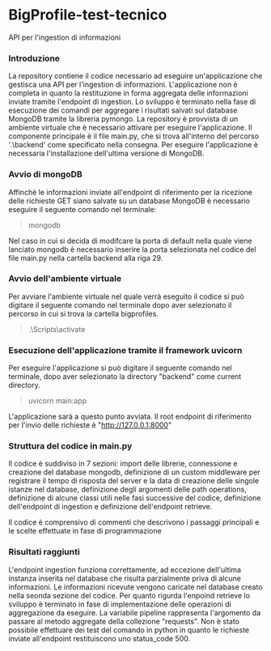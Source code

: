 # BigProfile-test-tecnico
API per l'ingestion di informazioni

### Introduzione
La repository contiene il codice necessario ad eseguire un'applicazione che gestisca una API
per l'ingestion di informazioni.
L'applicazione non è completa in quanto la restituzione in forma aggregata delle informazioni
inviate tramite l'endpoint di ingestion. Lo sviluppo è terminato nella fase di esecuzione dei 
comandi per aggregare i risultati salvati sul database MongoDB tramite la libreria pymongo.
La repository è provvista di un ambiente virtuale che è necessario attivare per eseguire l'applicazione.
Il componente principale è il file main.py, che si trova all'interno del percorso '.\backend' come
specificato nella consegna.
Per eseguire l'applicazione è necessaria l'installazione dell'ultima versione di MongoDB.

### Avvio di mongoDB
Affinchè le informazioni inviate all'endpoint di riferimento per la ricezione delle richieste GET siano salvate
su un database MongoDB è necessario eseguire il seguente comando nel terminale:

>mongodb

Nel caso in cui si decida di modifcare la porta di default nella quale viene lanciato mongodb
è necessario inserire la porta selezionata nel codice del file main.py nella cartella backend alla riga 29. 

### Avvio dell'ambiente virtuale
Per avviare l'ambiente virtuale nel quale verrà eseguito il codice si può digitare il seguente comando 
nel terminale dopo aver selezionato il percorso in cui si trova la cartella bigprofiles.

>.\Scripts\activate

### Esecuzione dell'applicazione tramite il framework uvicorn
Per eseguire l'applicazione si può digitare il seguente comando nel terminale, dopo aver
selezionato la directory "backend" come current directory.

>uvicorn main:app

L'applicazione sarà a questo punto avviata. Il root endpoint di riferimento per l'invio delle richieste è
"http://127.0.0.1:8000"

### Struttura del codice in main.py
Il codice è suddiviso in 7 sezioni: import delle librerie, connessione e creazione del database mongodb,
definizione di un custom middleware per registrare il tempo di risposta del server e la data di creazione delle singole
istanze nel database, definizione degli argomenti delle path operations, definizione di alcune classi utili
nelle fasi successive del codice, definizione dell'endpoint di ingestion e definizione dell'endpoint retrieve.

Il codice è comprensivo di commenti che descrivono i passaggi principali e le scelte effettuate in fase di programmazione

### Risultati raggiunti
L'endpoint ingestion funziona correttamente, ad eccezione dell'ultima instanza inserita nel database che risulta parzialmente
priva di alcune informazioni. Le informazioni ricevute vengono caricate nel database creato nella seonda sezione del codice.
Per quanto rigurda l'enpoind retrieve lo sviluppo è terminato in fase di implementazione delle operazioni di aggregazione da
eseguire. La variabile pipeline rappresenta l'argomento da passare al metodo aggregate della collezione "requests". Non è stato
possibile effettuare dei test del comando in python in quanto le richieste inviate all'endpoint restituiscono uno status_code 500.
